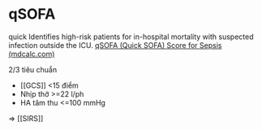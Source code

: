 # qSOFA
quick
Identifies high-risk patients for in-hospital mortality with suspected infection outside the ICU.
[qSOFA (Quick SOFA) Score for Sepsis (mdcalc.com)](https://www.mdcalc.com/calc/2654/qsofa-quick-sofa-score-sepsis)


2/3 tiêu chuẩn
- [[GCS]] <15 điểm
- Nhịp thở >=22 l/ph
- HA tâm thu <=100 mmHg

=> [[SIRS]]